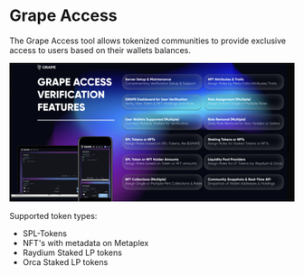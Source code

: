 # Grape Access

The Grape Access tool allows tokenized communities to provide exclusive access to users based on their wallets balances.

![](<../.gitbook/assets/image (3) (1) (1).png>)

Supported token types:

* SPL-Tokens
* NFT's with metadata on Metaplex
* Raydium Staked LP tokens
* Orca Staked LP tokens


